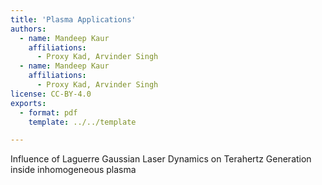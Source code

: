 ```yaml
---
title: 'Plasma Applications'
authors:
  - name: Mandeep Kaur
    affiliations:
      - Proxy Kad, Arvinder Singh
  - name: Mandeep Kaur
    affiliations:
      - Proxy Kad, Arvinder Singh
license: CC-BY-4.0
exports:
  - format: pdf
    template: ../../template

---
```


Influence of Laguerre Gaussian Laser Dynamics on Terahertz Generation inside inhomogeneous plasma

